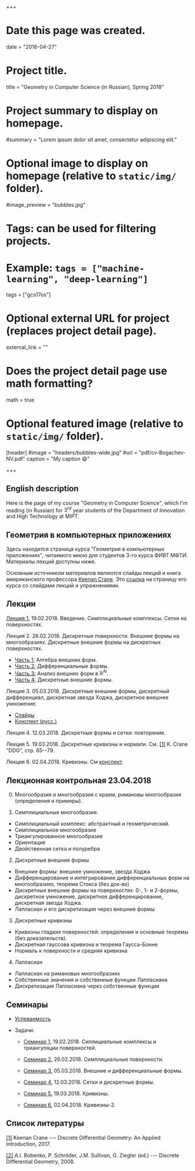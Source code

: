 +++
# Date this page was created.
date = "2016-04-27"

# Project title.
title = "Geometry in Computer Science (in Russian), Spring 2018"

# Project summary to display on homepage.
#summary = "Lorem ipsum dolor sit amet, consectetur adipiscing elit."

# Optional image to display on homepage (relative to `static/img/` folder).
#image_preview = "bubbles.jpg"

# Tags: can be used for filtering projects.
# Example: `tags = ["machine-learning", "deep-learning"]`
tags = ["gcs17os"]

# Optional external URL for project (replaces project detail page).
external_link = ""

# Does the project detail page use math formatting?
math = true

# Optional featured image (relative to `static/img/` folder).
[header]
#image = "headers/bubbles-wide.jpg"
#url = "pdf/cv-Bogachev-NV.pdf"
caption = "My caption :smile:"

+++



## English description

Here is the page of my course "Geometry in Computer Science", which I'm reading (in Russian) for $3^{rd}$ year students of the Department of Innovation and High Technology at MIPT. 




## Геометрия в компьютерных приложениях


Здесь находится страница курса "Геометрия в компьютерных приложениях", читаемого мною для студентов 3-го курса ФИВТ МФТИ. Материалы лекций доступны ниже. 

Основным источником материалов являются слайды лекций и книга американского профессора [Keenan Crane](http://www.cs.cmu.edu/~kmcrane/). Это [ссылка](http://brickisland.net/DDGFall2017/) на страницу его курса со слайдами лекций и упражнениями.

## Лекции

[Лекция 1.](http://brickisland.net/DDGFall2017/wp-content/uploads/2017/09/CMU_DDG_Fall2017_02_SimpicialComplex-1.pdf) 19.02.2018. Введение. Симплициальные комплексы. Сетки на поверхностях.

Лекция 2. 26.02.2018. Дискретные поверхности. Внешние формы на многообразиях. Дискретные внешние формы на дискретных поверхностях.
  
- [Часть 1:](http://brickisland.net/DDGFall2017/wp-content/uploads/2017/09/CMU_DDG_Fall2017_02_ExteriorAlgebra.pdf) Алгебра внешних форм.
- [Часть 2:](http://brickisland.net/DDGFall2017/wp-content/uploads/2017/09/CMU_DDG_Fall2017_02_DifferentialForms-1.pdf) Дифференциальные формы.
- [Часть 3:](http://brickisland.net/DDGFall2017/wp-content/uploads/2017/09/CMU_DDG_Fall2017_02_ExteriorCalculus.pdf) Анализ внешних форм в $\mathbb{R}^N$.
- [Часть 4:](http://brickisland.net/DDGFall2017/wp-content/uploads/2017/09/CMU_DDG_Fall2017_06_DiscreteExteriorCalculus.pdf) Дискретные внешние формы.

Лекция 3. 05.03.2018. Дискретные внешние формы, дискретный дифференциал, дискретная звезда Ходжа, дискретное внешнее умножение.

- [Слайды](http://brickisland.net/DDGSpring2016/wp-content/uploads/2016/04/DDG_CMUSpring2016_ExteriorCalculus.pdf)
- [Конспект (русс.)](lec-03.pdf)

Лекция 4. 12.03.2018. Дискретные формы и сетки: повторение.

Лекция 5. 19.03.2018. Дискретные кривизны и нормали. См. [[1]](http://www.cs.cmu.edu/~kmcrane/Projects/DGPDEC/paper.pdf) K. Crane "DDG", стр. 65--79.

Лекция 6. 02.04.2018. Кривизны. См [конспект](lec05-06.pdf). 



## Лекционная контрольная 23.04.2018

0. Многообразия и многообразия с краем, римановы многообразия (определения и примеры).

1. Симплициальные многообразия.

- Симплициальный комплекс: абстрактный и геометрический.
- Симплициальное многообразие
- Триангулированное многообразие
- Ориентация
- Двойственная сетка и полуребра

2. Дискретные внешние формы

- Внешние формы: внешнее умножение, звезда Ходжа
- Дифференцирование и интегрирование дифференциальных форм на многообразиях, теорема Стокса (без док-ва)
- Дискретные внешние формы на поверхностях: 0-, 1- и 2-формы, дискретное умножение, дискретное дифференцирование, дискретная звезда Ходжа.
- Лапласиан и его дискретизация через внешние формы

3. Дискретные кривизны

- Кривизны гладких поверхностей: определения и основные теоремы (без доказательств).
- Дискретная гауссова кривизна и теорема Гаусса-Бонне
- Нормаль к поверхности и средняя кривизна

4. Лапласиан

- Лапласиан на римановых многообразиях
- Собственные значения и собственные функции Лапласиана
- Дискретизация Лапласиана через собственные функции

## Семинары


- [Успеваемость](https://docs.google.com/spreadsheets/d/e/2PACX-1vRVBM-23gUE-pgAdmGRTKOiTE-hcwfgIKym8-lFtXkbZmSpdvgoRvz7Vbio2ZQBWJskIlVjcuu56Hqw/pubhtml)

- Задачи.

  + [Семинар 1.](gcs-sem-spr-1.pdf) 19.02.2018. Сиплициальные комплексы и триангуляции поверхностей. 

  + [Семинар 2.](gcs-sem-spr-2.pdf) 26.02.2018. Симплициальные поверхности.
 
  + [Семинар 3.](gcs-sem-spr-3.pdf) 05.03.2018. Внешние и дифференциальные формы.

  + [Семинар 4.](gcs-sem-spr-4.pdf) 12.03.2018. Сетки и дискретные формы.

  + [Семинар 5.](gcs-sem-spr-5.pdf) 19.03.2018. Кривизны.
 
  + [Семинар 6.](gcs-sem-spr-6.pdf) 02.04.2018. Кривизны-2.

## Список литературы


[[1]](http://www.cs.cmu.edu/~kmcrane/Projects/DGPDEC/paper.pdf) Keenan Crane --- Discrete Differential Geometry: An Applied Introduction, 2017.

[[2]](Alexander_I._Bobenko.pdf) A.I. Bobenko, P. Schröder, J.M. Sullivan, G. Ziegler (ed.) --- Discrete Differential Geometry, 2008.

